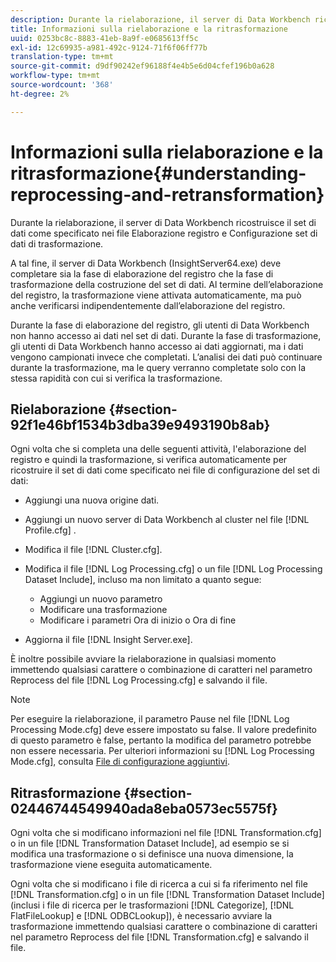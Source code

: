 ```yaml
---
description: Durante la rielaborazione, il server di Data Workbench ricostruisce il set di dati come specificato nei file Elaborazione registro e Configurazione set di dati di trasformazione.
title: Informazioni sulla rielaborazione e la ritrasformazione
uuid: 0253bc8c-8883-41eb-8a9f-e0685613ff5c
exl-id: 12c69935-a981-492c-9124-71f6f06ff77b
translation-type: tm+mt
source-git-commit: d9df90242ef96188f4e4b5e6d04cfef196b0a628
workflow-type: tm+mt
source-wordcount: '368'
ht-degree: 2%

---
```


# Informazioni sulla rielaborazione e la ritrasformazione{#understanding-reprocessing-and-retransformation}

Durante la rielaborazione, il server di Data Workbench ricostruisce il set di dati come specificato nei file Elaborazione registro e Configurazione set di dati di trasformazione.

A tal fine, il server di Data Workbench (InsightServer64.exe) deve completare sia la fase di elaborazione del registro che la fase di trasformazione della costruzione del set di dati. Al termine dell’elaborazione del registro, la trasformazione viene attivata automaticamente, ma può anche verificarsi indipendentemente dall’elaborazione del registro.

Durante la fase di elaborazione del registro, gli utenti di Data Workbench non hanno accesso ai dati nel set di dati. Durante la fase di trasformazione, gli utenti di Data Workbench hanno accesso ai dati aggiornati, ma i dati vengono campionati invece che completati. L’analisi dei dati può continuare durante la trasformazione, ma le query verranno completate solo con la stessa rapidità con cui si verifica la trasformazione.

## Rielaborazione {#section-92f1e46bf1534b3dba39e9493190b8ab}

Ogni volta che si completa una delle seguenti attività, l&#39;elaborazione del registro e quindi la trasformazione, si verifica automaticamente per ricostruire il set di dati come specificato nei file di configurazione del set di dati:

* Aggiungi una nuova origine dati.
* Aggiungi un nuovo server di Data Workbench al cluster nel file [!DNL Profile.cfg] .
* Modifica il file [!DNL Cluster.cfg].
* Modifica il file [!DNL Log Processing.cfg] o un file [!DNL Log Processing Dataset Include], incluso ma non limitato a quanto segue:

   * Aggiungi un nuovo parametro
   * Modificare una trasformazione
   * Modificare i parametri Ora di inizio o Ora di fine

* Aggiorna il file [!DNL Insight Server.exe].

È inoltre possibile avviare la rielaborazione in qualsiasi momento immettendo qualsiasi carattere o combinazione di caratteri nel parametro Reprocess del file [!DNL Log Processing.cfg] e salvando il file.

>[!NOTE]
>
>Per eseguire la rielaborazione, il parametro Pause nel file [!DNL Log Processing Mode.cfg] deve essere impostato su false. Il valore predefinito di questo parametro è false, pertanto la modifica del parametro potrebbe non essere necessaria. Per ulteriori informazioni su [!DNL Log Processing Mode.cfg], consulta [File di configurazione aggiuntivi](/help/home/c-dataset-const-proc/c-add-config-files/c-add-config-files.md).

## Ritrasformazione {#section-02446744549940ada8eba0573ec5575f}

Ogni volta che si modificano informazioni nel file [!DNL Transformation.cfg] o in un file [!DNL Transformation Dataset Include], ad esempio se si modifica una trasformazione o si definisce una nuova dimensione, la trasformazione viene eseguita automaticamente.

Ogni volta che si modificano i file di ricerca a cui si fa riferimento nel file [!DNL Transformation.cfg] o in un file [!DNL Transformation Dataset Include] (inclusi i file di ricerca per le trasformazioni [!DNL Categorize], [!DNL FlatFileLookup] e [!DNL ODBCLookup]), è necessario avviare la trasformazione immettendo qualsiasi carattere o combinazione di caratteri nel parametro Reprocess del file [!DNL Transformation.cfg] e salvando il file.

